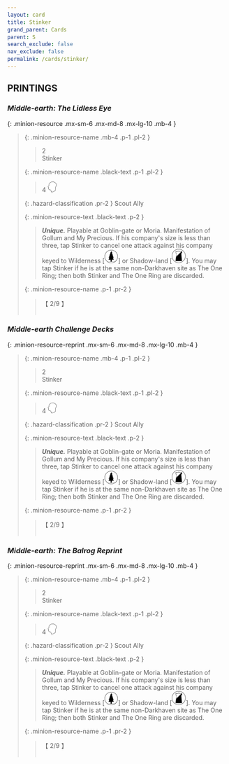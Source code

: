 ```yaml
---
layout: card
title: Stinker
grand_parent: Cards
parent: S
search_exclude: false
nav_exclude: false
permalink: /cards/stinker/
---
```


## PRINTINGS


### _Middle-earth: The Lidless Eye_

{: .minion-resource .mx-sm-6 .mx-md-8 .mx-lg-10 .mb-4 }
> {: .minion-resource-name .mb-4 .p-1 .pl-2 }
> > <div class="hazard-mp">2</div>
> > <div class="card-name">Stinker</div>
>
> {: .minion-resource-name .black-text .p-1 .pl-2 }
> > 4 ![](/assets/images/mind.svg)
>
> {: .hazard-classification .pr-2 }
> Scout Ally
>
> {: .minion-resource-text .black-text .p-2 }
> > _**Unique.**_ Playable at Goblin-gate or Moria. Manifestation of Gollum and My Precious. If his company's size is less than three, tap Stinker to cancel one attack against his company keyed to Wilderness \[![](/assets/images/wilderness.svg)] or Shadow-land \[![](/assets/images/shadow-land.svg)]. You may tap Stinker if he is at the same non-Darkhaven site as The One Ring; then both Stinker and The One Ring are discarded. 
> 
> {: .minion-resource-name .p-1 .pr-2 }
> > <div class="card-shield">【 2/9 】</div>
> > <div class="card-corruption-white">&nbsp;</div>

### _Middle-earth Challenge Decks_

{: .minion-resource-reprint .mx-sm-6 .mx-md-8 .mx-lg-10 .mb-4 }
> {: .minion-resource-name .mb-4 .p-1 .pl-2 }
> > <div class="hazard-mp">2</div>
> > <div class="card-name">Stinker</div>
>
> {: .minion-resource-name .black-text .p-1 .pl-2 }
> > 4 ![](/assets/images/mind.svg)
>
> {: .hazard-classification .pr-2 }
> Scout Ally
>
> {: .minion-resource-text .black-text .p-2 }
> > _**Unique.**_ Playable at Goblin-gate or Moria. Manifestation of Gollum and My Precious. If his company's size is less than three, tap Stinker to cancel one attack against his company keyed to Wilderness \[![](/assets/images/wilderness.svg)] or Shadow-land \[![](/assets/images/shadow-land.svg)]. You may tap Stinker if he is at the same non-Darkhaven site as The One Ring; then both Stinker and The One Ring are discarded. 
> 
> {: .minion-resource-name .p-1 .pr-2 }
> > <div class="card-shield">【 2/9 】</div>
> > <div class="card-corruption-white">&nbsp;</div>

### _Middle-earth: The Balrog Reprint_

{: .minion-resource-reprint .mx-sm-6 .mx-md-8 .mx-lg-10 .mb-4 }
> {: .minion-resource-name .mb-4 .p-1 .pl-2 }
> > <div class="hazard-mp">2</div>
> > <div class="card-name">Stinker</div>
>
> {: .minion-resource-name .black-text .p-1 .pl-2 }
> > 4 ![](/assets/images/mind.svg)
>
> {: .hazard-classification .pr-2 }
> Scout Ally
>
> {: .minion-resource-text .black-text .p-2 }
> > _**Unique.**_ Playable at Goblin-gate or Moria. Manifestation of Gollum and My Precious. If his company's size is less than three, tap Stinker to cancel one attack against his company keyed to Wilderness \[![](/assets/images/wilderness.svg)] or Shadow-land \[![](/assets/images/shadow-land.svg)]. You may tap Stinker if he is at the same non-Darkhaven site as The One Ring; then both Stinker and The One Ring are discarded. 
> 
> {: .minion-resource-name .p-1 .pr-2 }
> > <div class="card-shield">【 2/9 】</div>
> > <div class="card-corruption-white">&nbsp;</div>
